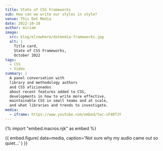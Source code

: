 ```yaml
---
title: State of CSS Frameworks
sub: How can we write our styles in style?
venue: This Dot Media
date: 2022-10-18
author: miriam
image:
  src: blog/elsewhere/dotmedia-frameworks.jpg
  alt: |
    Title card,
    State of CSS Frameworks,
    October 2022
tags:
  - CSS
  - Video
summary: |
  A panel conversation with
  library and methodology authors
  and CSS aficionados
  about recent features added to CSS,
  developments in how to write more effective,
  maintainable CSS in small teams and at scale,
  and what libraries and trends to investigate.
media:
  - iframe: https://www.youtube.com/embed/twc-iF40TJY
---
```


{% import "embed.macros.njk" as embed %}

{{ embed.figure(
  data=media,
  caption='Not sure why my audio came out so quiet…'
) }}
